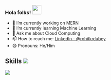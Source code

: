 ### Hola folks! <img src="https://raw.githubusercontent.com/MartinHeinz/MartinHeinz/master/wave.gif" width="30px">

- 🔭 I’m currently working on MERN
- 🌱 I’m currently learning Machine Learning
- 💬 Ask me about Cloud Computing
- 📫 How to reach me: [LinkedIn - @rohitkrdubey](https://www.linkedin.com/in/rohitkrdubey/)
- 😄 Pronouns: He/Him

## Skills <img src ="https://emojipedia-us.s3.dualstack.us-west-1.amazonaws.com/thumbs/120/emojidex/112/male-technologist_1f468-200d-1f4bb.png">


<img src ="https://github-readme-stats.vercel.app/api?username=roger-rkd&&show_icons=true&title_color=ffffff&icon_color=bb2acf&text_color=daf7dc&bg_color=151515">



<!--
**roger-rkd/roger-rkd** is a ✨ _special_ ✨ repository because its `README.md` (this file) appears on your GitHub profile.

Here are some ideas to get you started:

- 🔭 I’m currently working on MERN
- 🌱 I’m currently learning Machine Learning
- 💬 Ask me about Cloud Computing
- 📫 How to reach me: @r
- 😄 Pronouns: ...
- ⚡ Fun fact: ...
-->
